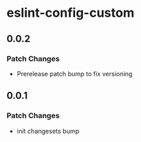 # eslint-config-custom

## 0.0.2

### Patch Changes

- Prerelease patch bump to fix versioning

## 0.0.1

### Patch Changes

- init changesets bump

